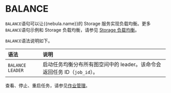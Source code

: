 # BALANCE

`BALANCE`语句可以让{{nebula.name}}的 Storage 服务实现负载均衡。更多`BALANCE`语句示例和 Storage 负载均衡，请参见 [Storage 负载均衡](../8.service-tuning/load-balance.md)。

`BALANCE`语法说明如下。

|语法|说明|
|:---|:---|
|`BALANCE LEADER`|启动任务均衡分布所有图空间中的 leader。该命令会返回任务 ID（`job_id`）。|
<!-- balance-3.1
|`BALANCE DATA`|启动任务均衡分布当前图空间中的所有分片。该命令会返回任务 ID（`job_id`）。|
|`BALANCE DATA REMOVE <ip:port> [,<ip>:<port> ...]`|启动任务迁空当前图空间指定的 Storage 服务中的分片。|
|`BALANCE IN ZONE [REMOVE <ip>:<port> [,<ip>:<port> ...]]`|在当前图空间内每个 Zone 内部启动任务均衡分布分片。该命令会返回任务 ID。可以使用`REMOVE`选项指定需要清空的 Storage 节点，该节点的分片会移动到其他节点，方便进行维护。|
|`BALANCE ACROSS ZONE [REMOVE "zone_name" [,"zone_name" ...]]`|在当前图空间内所有 Zone 之间启动任务均衡分布分片，保证各个 Zone 分片数量平衡。该命令会返回任务 ID。可以使用`REMOVE`选项指定需要清空的 Zone，该节点的分片会移动到其他节点，方便进行维护。|

!!! note

    `REMOVE`只能清空当前图空间的分片，如果 Storage 节点的图空间较多，需要切换到不同图空间执行`REMOVE`操作。
-->

查看、停止、重启任务，请参见[作业管理](../3.ngql-guide/4.job-statements.md)。
